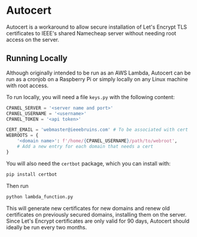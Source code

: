 # Autocert

Autocert is a workaround to allow secure installation of Let's Encrypt TLS
certificates to IEEE's shared Namecheap server without needing root access on
the server.

## Running Locally

Although originally intended to be run as an AWS Lambda, Autocert can be run as
a cronjob on a Raspberry Pi or simply locally on any Linux machine with root
access.

To run locally, you will need a file `keys.py` with the following content:
```python
CPANEL_SERVER = '<server name and port>'
CPANEL_USERNAME = '<username>'
CPANEL_TOKEN = '<api token>'

CERT_EMAIL = 'webmaster@ieeebruins.com' # To be associated with cert
WEBROOTS = {
    '<domain name>': f'/home/{CPANEL_USERNAME}/path/to/webroot',
    # Add a new entry for each domain that needs a cert
}
```

You will also need the `certbot` package, which you can install with:
```bash
pip install certbot
```

Then run
```bash
python lambda_function.py
```

This will generate new certificates for new domains and renew old certificates
on previously secured domains, installing them on the server. Since Let's
Encrypt certificates are only valid for 90 days, Autocert should ideally be run
every two months.